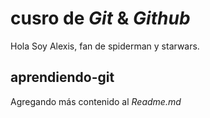 # cusro de _Git_ & _Github_

Hola Soy Alexis, fan de spiderman y starwars.

## aprendiendo-git

Agregando más contenido al _Readme.md_
